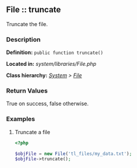 
File :: truncate
-------------------------------------------

Truncate the file.


### Description ###

**Definition:** `public function truncate()`

**Located in:** *system/libraries/File.php*

**Class hierarchy:** *[System](../System.md) > [File](../File.md)*


### Return Values ###

True on success, false otherwise.


### Examples ###

1. Truncate a file

	```php
	<?php

	$objFile = new File('tl_files/my_data.txt');
	$objFile->truncate();
	```



